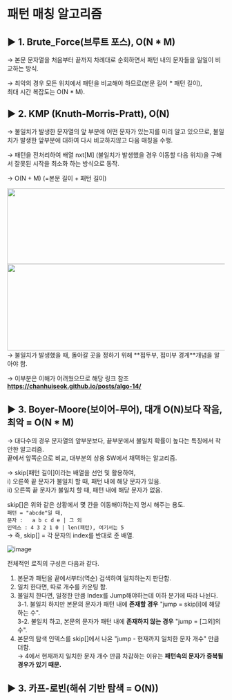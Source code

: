 # 패턴 매칭 알고리즘  


## ▶ 1. Brute_Force(브루트 포스), O(N * M)  
→ 본문 문자열을 처음부터 끝까지 차례대로 순회하면서 패턴 내의 문자들을 일일이 비교하는 방식.  

→ 최악의 경우 모든 위치에서 패턴을 비교해야 하므로(본문 길이 * 패턴 길이),  
최대 시간 복잡도는 O(N * M).

## ▶ 2. KMP (Knuth-Morris-Pratt), O(N)  
→ 불일치가 발생한 문자열의 앞 부분에 어떤 문자가 있는지를 미리 알고 있으므로, 불일치가 발생한 앞부분에 대하여 다시 비교하지않고 다음 매칭을 수행.  

→ 패턴을 전처리하여 배열 nxt[M] (불일치가 발생했을 경우 이동할 다음 위치)을 구해서 잘못된 시작을 최소화 하는 방식으로 동작.  

→ O(N + M) (=본문 길이 + 패턴 길이)  

<img src="https://user-images.githubusercontent.com/33312417/228741520-096b7ac3-fe43-4078-a290-56d78e7c29e8.png" width="600" height="175"/>

<img src="https://user-images.githubusercontent.com/33312417/228743864-104e84ab-b10e-4408-891d-db5c2465f3e9.png" width="600" height="200"/>
→ 불일치가 발생했을 때, 돌아갈 곳을 정하기 위해 **접두부, 접미부 경계**개념을 알아야 함.  

→ 이부분은 이해가 어려웠으므로 해당 링크 참조  
**https://chanhuiseok.github.io/posts/algo-14/**



## ▶ 3. Boyer-Moore(보이어-무어), 대개 O(N)보다 작음, 최악 = O(N * M)  
→ 대다수의 경우 문자열의 앞부분보다, 끝부분에서 불일치 확률이 높다는 특징에서 착안한 알고리즘.  
끝에서 앞쪽순으로 비교, 대부분의 상용 SW에서 채택하는 알고리즘. 

→ skip[패턴 길이]이라는 배열을 선언 및 활용하여,  
  i) 오른쪽 끝 문자가 불일치 할 때, 패턴 내에 해당 문자가 있음.  
  ii) 오른쪽 끝 문자가 불일치 할 때, 패턴 내에 해당 문자가 없음.  

skip[]은 위와 같은 상황에서 몇 칸을 이동해야하는지 명시 해주는 용도.  
`패턴 = "abcde"일 때,  `  
`문자 :   a b c d e | 그 외  `  
`인덱스 : 4 3 2 1 0 | len(패턴), 여기서는 5`  
→ 즉, skip[] = 각 문자의 index를 반대로 준 배열.  

![image](https://user-images.githubusercontent.com/33312417/229096740-db934e7b-91c6-4cf3-bc7e-6555e053449d.png)

전체적인 로직의 구성은 다음과 같다.  
  1. 본문과 패턴을 끝에서부터(역순) 검색하여 일치하는지 판단함.   
  2. 일치 한다면, 따로 개수를 카운팅 함.  
  3. 불일치 한다면, 일정한 만큼 Index를 Jump해야하는데 이하 분기에 따라 나뉜다.  
  3-1. 불일치 하지만 본문의 문자가 패턴 내에 **존재할 경우** "jump = skip[i]에 해당하는 수".  
  3-2. 불일치 하고, 본문의 문자가 패턴 내에 **존재하지 않는 경우** "jump = [그외]의 수".   
  4. 본문의 탐색 인덱스를 skip[]에서 나온 "jump - 현재까지 일치한 문자 개수" 만큼 더함.  
  → 4에서 현재까지 일치한 문자 개수 만큼 차감하는 이유는 **패턴속의 문자가 중복될 경우가 있기 때문.**  

## ▶ 3. 카프-로빈(해쉬 기반 탐색 = O(N))    

